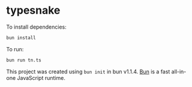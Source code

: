 # typesnake

To install dependencies:

```bash
bun install
```

To run:

```bash
bun run tn.ts
```

This project was created using `bun init` in bun v1.1.4. [Bun](https://bun.sh) is a fast all-in-one JavaScript runtime.

